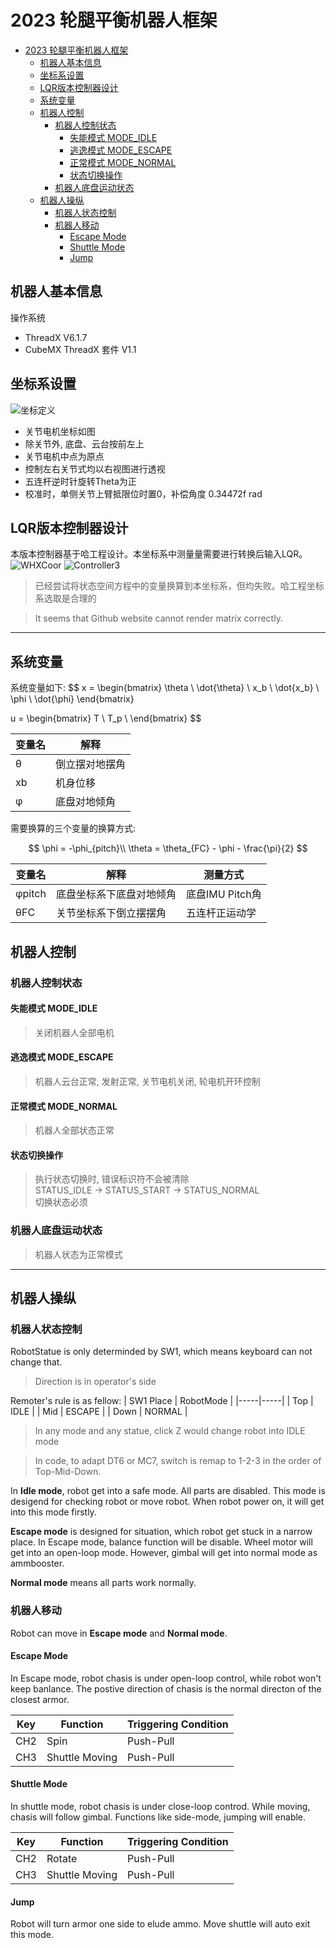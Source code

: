# 2023 轮腿平衡机器人框架
- [2023 轮腿平衡机器人框架](#2023-轮腿平衡机器人框架)
  - [机器人基本信息](#机器人基本信息)
  - [坐标系设置](#坐标系设置)
  - [LQR版本控制器设计](#lqr版本控制器设计)
  - [系统变量](#系统变量)
  - [机器人控制](#机器人控制)
    - [机器人控制状态](#机器人控制状态)
      - [失能模式 MODE\_IDLE](#失能模式-mode_idle)
      - [逃逸模式 MODE\_ESCAPE](#逃逸模式-mode_escape)
      - [正常模式 MODE\_NORMAL](#正常模式-mode_normal)
      - [状态切换操作](#状态切换操作)
    - [机器人底盘运动状态](#机器人底盘运动状态)
  - [机器人操纵](#机器人操纵)
    - [机器人状态控制](#机器人状态控制)
    - [机器人移动](#机器人移动)
      - [Escape Mode](#escape-mode)
      - [Shuttle Mode](#shuttle-mode)
      - [Jump](#jump)



## 机器人基本信息
操作系统
- ThreadX V6.1.7
- CubeMX ThreadX 套件 V1.1




## 坐标系设置 
![坐标定义](./DOC/%E5%9D%90%E6%A0%87%E5%AE%9A%E4%B9%89.svg "坐标定义")   

- 关节电机坐标如图   
- 除关节外, 底盘、云台按前左上
- 关节电机中点为原点  
- 控制左右关节式均以右视图进行透视
- 五连杆逆时针旋转Theta为正
- 校准时，单侧关节上臂抵限位时置0，补偿角度 0.34472f rad



## LQR版本控制器设计
本版本控制器基于哈工程设计。本坐标系中测量量需要进行转换后输入LQR。  
![WHXCoor](./DOC/WHXCoor.png "WHXCoor")
![Controller3](./DOC/控制器设计V3.svg "Controller3")
> 已经尝试将状态空间方程中的变量换算到本坐标系，但均失败。哈工程坐标系选取是合理的

>It seems that Github website cannot render matrix correctly.



---
## 系统变量   
系统变量如下:
$$
x = 
\begin{bmatrix}
  \theta        \\
  \dot{\theta}  \\
  x_b             \\
  \dot{x_b}       \\
  \phi          \\
  \dot{\phi}
\end{bmatrix}

u = 
\begin{bmatrix}
  T        \\
  T_p  \\
\end{bmatrix}
$$


| 变量名 | 解释 |
|-------|-------|
| θ | 倒立摆对地摆角 |
| xb | 机身位移 |
| φ | 底盘对地倾角 |
   

需要换算的三个变量的换算方式:

$$
\phi = -\phi_{pitch}\\
\theta = \theta_{FC} - \phi - \frac{\pi}{2}
$$



| 变量名 | 解释 | 测量方式 |
|-------|-------|-------|
| φpitch | 底盘坐标系下底盘对地倾角 | 底盘IMU Pitch角 | 
| θFC | 关节坐标系下倒立摆摆角 | 五连杆正运动学 |



## 机器人控制   

### 机器人控制状态
#### 失能模式 MODE_IDLE
>关闭机器人全部电机
#### 逃逸模式 MODE_ESCAPE
>机器人云台正常, 发射正常, 关节电机关闭, 轮电机开环控制
#### 正常模式 MODE_NORMAL
>机器人全部状态正常 

#### 状态切换操作
>执行状态切换时, 错误标识符不会被清除   
> STATUS_IDLE -> STATUS_START -> STATUS_NORMAL   
> 切换状态必须

### 机器人底盘运动状态
>机器人状态为正常模式

---
## 机器人操纵   

### 机器人状态控制
RobotStatue is only determinded by SW1, which means keyboard can not change that.
> Direction is in operator's side

Remoter's rule is as fellow:
| SW1 Place | RobotMode |
|-----|-----|
| Top | IDLE |
| Mid | ESCAPE |
| Down | NORMAL |

>In any mode and any statue, click Z would change robot into IDLE mode

> In code, to adapt DT6 or MC7, switch is remap to 1-2-3 in the order of Top-Mid-Down.

In **Idle mode**, robot get into a safe mode. All parts are disabled. This mode is desigend for checking robot or move robot. When robot power on, it will get into this mode firstly.

**Escape mode** is designed for situation, which robot get stuck in a narrow place. In Escape mode, balance function will be disable. Wheel motor will get into an open-loop mode. However, gimbal will get into normal mode as ammbooster. 

**Normal mode** means all parts work normally.

### 机器人移动
Robot can move in **Escape mode** and **Normal mode**.

#### Escape Mode
In Escape mode, robot chasis is under open-loop control, while robot won't keep banlance. The postive direction of chasis is the normal directon of the closest armor.

| Key | Function | Triggering Condition |
|-----|-----|-----|
| CH2 | Spin | Push-Pull |
| CH3 | Shuttle Moving| Push-Pull |


#### Shuttle Mode
In shuttle mode, robot chasis is under close-loop controd. While moving, chasis will follow gimbal. Functions like side-mode, jumping will enable. 

| Key | Function | Triggering Condition |
|-----|-----|-----|
| CH2 | Rotate | Push-Pull |
| CH3 | Shuttle Moving | Push-Pull |


#### Jump
Robot will turn armor one side to elude ammo. Move shuttle will auto exit this mode.
